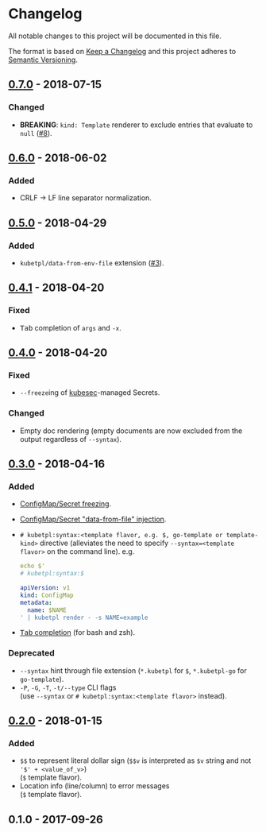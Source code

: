 # Changelog
All notable changes to this project will be documented in this file.

The format is based on [Keep a Changelog](http://keepachangelog.com/en/1.0.0/)
and this project adheres to [Semantic Versioning](http://semver.org/spec/v2.0.0.html).

## [0.7.0](https://github.com/shyiko/kubetpl/compare/0.6.0...0.7.0) - 2018-07-15

### Changed
- **BREAKING**: `kind: Template` renderer to exclude entries that evaluate to `null` ([#8](https://github.com/shyiko/kubetpl/issues/8)).  

## [0.6.0](https://github.com/shyiko/kubetpl/compare/0.5.0...0.6.0) - 2018-06-02

### Added
- CRLF -> LF line separator normalization.

## [0.5.0](https://github.com/shyiko/kubetpl/compare/0.4.1...0.5.0) - 2018-04-29

### Added
- `kubetpl/data-from-env-file` extension ([#3](https://github.com/shyiko/kubetpl/issues/3)).

## [0.4.1](https://github.com/shyiko/kubetpl/compare/0.4.0...0.4.1) - 2018-04-20

### Fixed
- <kbd>Tab</kbd> completion of `args` and `-x`.

## [0.4.0](https://github.com/shyiko/kubetpl/compare/0.3.0...0.4.0) - 2018-04-20

### Fixed
- `--freeze`ing of [kubesec](https://github.com/shyiko/kubesec)-managed Secrets.

### Changed
- Empty doc rendering (empty documents are now excluded from the output regardless of `--syntax`). 

## [0.3.0](https://github.com/shyiko/kubetpl/compare/0.2.0...0.3.0) - 2018-04-16

### Added
- [ConfigMap/Secret freezing](https://github.com/shyiko/kubetpl#configmapsecret-freezing).
- [ConfigMap/Secret "data-from-file" injection](https://github.com/shyiko/kubetpl#configmapsecret-data-from-file-injection).
- `# kubetpl:syntax:<template flavor, e.g. $, go-template or template-kind>` directive (alleviates the need to specify `--syntax=<template flavor>` on the command line). e.g.

    ```yaml
    echo $'
    # kubetpl:syntax:$
    
    apiVersion: v1
    kind: ConfigMap
    metadata:
      name: $NAME
    ' | kubetpl render - -s NAME=example  
    ```
- [<kbd>Tab</kbd> completion](https://github.com/shyiko/kubetpl#tab-completion) (for bash and zsh).

### Deprecated
- `--syntax` hint through file extension (`*.kubetpl` for `$`, `*.kubetpl-go` for `go-template`). 
- `-P`, `-G`, `-T`, `-t/--type` CLI flags  
(use `--syntax` or `# kubetpl:syntax:<template flavor>` instead).

## [0.2.0](https://github.com/shyiko/kubetpl/compare/0.1.0...0.2.0) - 2018-01-15

### Added
- `$$` to represent literal dollar sign (`$$v` is interpreted as `$v` string and not `'$' + <value_of_v>`)  
(`$` template flavor).
- Location info (line/column) to error messages    
(`$` template flavor).

## 0.1.0 - 2017-09-26
